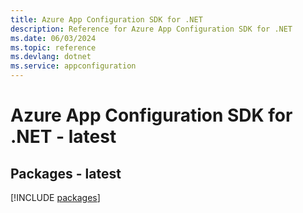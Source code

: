 ```yaml
---
title: Azure App Configuration SDK for .NET
description: Reference for Azure App Configuration SDK for .NET
ms.date: 06/03/2024
ms.topic: reference
ms.devlang: dotnet
ms.service: appconfiguration
---
```

# Azure App Configuration SDK for .NET - latest
## Packages - latest
[!INCLUDE [packages](app-configuration-index.md)]